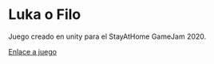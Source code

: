 # Luka o Filo

Juego creado en unity para el StayAtHome GameJam 2020.

[Enlace a juego](https://morevica.itch.io/luka-o-filo)
